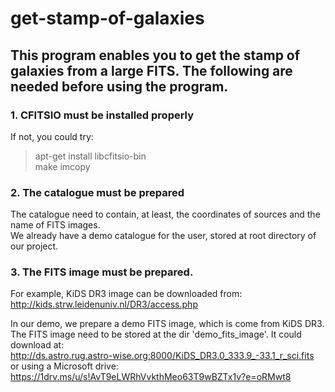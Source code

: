 # get-stamp-of-galaxies
## This program enables you to get the stamp of galaxies from a large FITS. The following are needed before using the program.
  ### 1. CFITSIO must be installed properly
  If not, you could try:  
  > apt-get install libcfitsio-bin  
  > make imcopy
  
  ### 2. The catalogue must be prepared  
  The catalogue need to contain, at least, the coordinates of sources and the name of FITS images.  
  We already have a demo catalogue for the user, stored at root directory of our project.  
  
  ### 3. The FITS image must be prepared.  
  For example, KiDS DR3 image can be downloaded from:  
  http://kids.strw.leidenuniv.nl/DR3/access.php  
  
  In our demo, we prepare a demo FITS image, which is come from KiDS DR3.  
  The FITS image need to be stored at the dir 'demo_fits_image'.
  It could download at:  
  http://ds.astro.rug.astro-wise.org:8000/KiDS_DR3.0_333.9_-33.1_r_sci.fits  
  or using a Microsoft drive:  
  https://1drv.ms/u/s!AvT9eLWRhVvkthMeo63T9wBZTx1v?e=oRMwt8  
  
  
  
  
  
